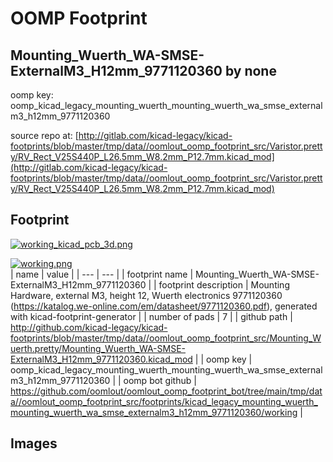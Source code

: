 # OOMP Footprint  
## Mounting_Wuerth_WA-SMSE-ExternalM3_H12mm_9771120360  by none  
  
oomp key: oomp_kicad_legacy_mounting_wuerth_mounting_wuerth_wa_smse_externalm3_h12mm_9771120360  
  
source repo at: [http://gitlab.com/kicad-legacy/kicad-footprints/blob/master/tmp/data//oomlout_oomp_footprint_src/Varistor.pretty/RV_Rect_V25S440P_L26.5mm_W8.2mm_P12.7mm.kicad_mod](http://gitlab.com/kicad-legacy/kicad-footprints/blob/master/tmp/data//oomlout_oomp_footprint_src/Varistor.pretty/RV_Rect_V25S440P_L26.5mm_W8.2mm_P12.7mm.kicad_mod)  
## Footprint  
  
[![working_kicad_pcb_3d.png](working_kicad_pcb_3d_600.png)](working_kicad_pcb_3d.png)  
  
[![working.png](working_600.png)](working.png)  
| name | value | 
| --- | --- | 
| footprint name | Mounting_Wuerth_WA-SMSE-ExternalM3_H12mm_9771120360 | 
| footprint description | Mounting Hardware, external M3, height 12, Wuerth electronics 9771120360 (https://katalog.we-online.com/em/datasheet/9771120360.pdf), generated with kicad-footprint-generator | 
| number of pads | 7 | 
| github path | http://github.com/kicad-legacy/kicad-footprints/blob/master/tmp/data//oomlout_oomp_footprint_src/Mounting_Wuerth.pretty/Mounting_Wuerth_WA-SMSE-ExternalM3_H12mm_9771120360.kicad_mod | 
| oomp key | oomp_kicad_legacy_mounting_wuerth_mounting_wuerth_wa_smse_externalm3_h12mm_9771120360 | 
| oomp bot github | https://github.com/oomlout/oomlout_oomp_footprint_bot/tree/main/tmp/data//oomlout_oomp_footprint_src/footprints/kicad_legacy_mounting_wuerth_mounting_wuerth_wa_smse_externalm3_h12mm_9771120360/working | 
## Images  

